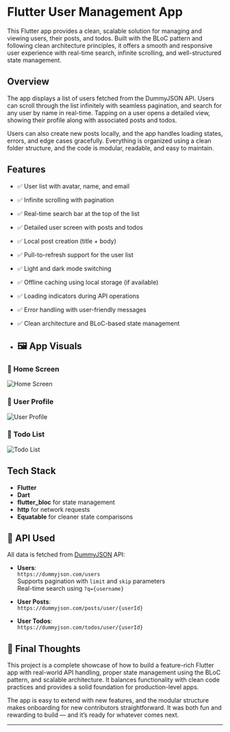 # Flutter User Management App

This Flutter app provides a clean, scalable solution for managing and viewing users, their posts, and todos. Built with the BLoC pattern and following clean architecture principles, it offers a smooth and responsive user experience with real-time search, infinite scrolling, and well-structured state management.

## Overview

The app displays a list of users fetched from the DummyJSON API. Users can scroll through the list infinitely with seamless pagination, and search for any user by name in real-time. Tapping on a user opens a detailed view, showing their profile along with associated posts and todos.

Users can also create new posts locally, and the app handles loading states, errors, and edge cases gracefully. Everything is organized using a clean folder structure, and the code is modular, readable, and easy to maintain.

## Features

- ✅ User list with avatar, name, and email
- ✅ Infinite scrolling with pagination
- ✅ Real-time search bar at the top of the list
- ✅ Detailed user screen with posts and todos
- ✅ Local post creation (title + body)
- ✅ Pull-to-refresh support for the user list
- ✅ Light and dark mode switching
- ✅ Offline caching using local storage (if available)
- ✅ Loading indicators during API operations
- ✅ Error handling with user-friendly messages
- ✅ Clean architecture and BLoC-based state management

- ## 🖼️ App Visuals

### 🔹 Home Screen
![Home Screen](assets/Visuals/Screenshot_20250604_145202.jpg)

### 🔹 User Profile
![User Profile](assets/Visuals/Screenshot_20250604_145209.jpg)

### 🔹 Todo List
![Todo List](assets/Visuals/Screenshot_20250604_145216.jpg)


## Tech Stack

- **Flutter**
- **Dart**
- **flutter_bloc** for state management
- **http** for network requests
- **Equatable** for cleaner state comparisons


## 🔗 API Used

All data is fetched from [DummyJSON](https://dummyjson.com/docs) API:

- **Users**:  
  `https://dummyjson.com/users`  
  Supports pagination with `limit` and `skip` parameters  
  Real-time search using `?q={username}`

- **User Posts**:  
  `https://dummyjson.com/posts/user/{userId}`

- **User Todos**:  
  `https://dummyjson.com/todos/user/{userId}`

## 💬 Final Thoughts

This project is a complete showcase of how to build a feature-rich Flutter app with real-world API handling, proper state management using the BLoC pattern, and scalable architecture. It balances functionality with clean code practices and provides a solid foundation for production-level apps.

The app is easy to extend with new features, and the modular structure makes onboarding for new contributors straightforward. It was both fun and rewarding to build — and it’s ready for whatever comes next.

---
